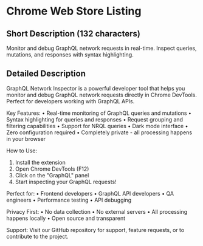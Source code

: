 # Chrome Web Store Listing

## Short Description (132 characters)
Monitor and debug GraphQL network requests in real-time. Inspect queries, mutations, and responses with syntax highlighting.

## Detailed Description
GraphQL Network Inspector is a powerful developer tool that helps you monitor and debug GraphQL network requests directly in Chrome DevTools. Perfect for developers working with GraphQL APIs.

Key Features:
• Real-time monitoring of GraphQL queries and mutations
• Syntax highlighting for queries and responses
• Request grouping and filtering capabilities
• Support for NRQL queries
• Dark mode interface
• Zero configuration required
• Completely private - all processing happens in your browser

How to Use:
1. Install the extension
2. Open Chrome DevTools (F12)
3. Click on the "GraphQL" panel
4. Start inspecting your GraphQL requests!

Perfect for:
• Frontend developers
• GraphQL API developers
• QA engineers
• Performance testing
• API debugging

Privacy First:
• No data collection
• No external servers
• All processing happens locally
• Open source and transparent

Support:
Visit our GitHub repository for support, feature requests, or to contribute to the project. 